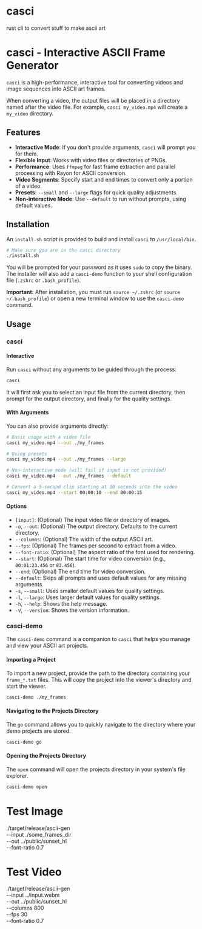 # casci

rust cli to convert stuff to make ascii art

# casci - Interactive ASCII Frame Generator

`casci` is a high-performance, interactive tool for converting videos and image sequences into ASCII art frames.

When converting a video, the output files will be placed in a directory named after the video file. For example, `casci my_video.mp4` will create a `my_video` directory.

## Features

- **Interactive Mode**: If you don't provide arguments, `casci` will prompt you for them.
- **Flexible Input**: Works with video files or directories of PNGs.
- **Performance**: Uses `ffmpeg` for fast frame extraction and parallel processing with Rayon for ASCII conversion.
- **Video Segments**: Specify start and end times to convert only a portion of a video.
- **Presets**: `--small` and `--large` flags for quick quality adjustments.
- **Non-interactive Mode**: Use `--default` to run without prompts, using default values.

## Installation

An `install.sh` script is provided to build and install `casci` to `/usr/local/bin`.

```bash
# Make sure you are in the casci directory
./install.sh
```

You will be prompted for your password as it uses `sudo` to copy the binary. The installer will also add a `casci-demo` function to your shell configuration file (`.zshrc` or `.bash_profile`).

**Important:** After installation, you must run `source ~/.zshrc` (or `source ~/.bash_profile`) or open a new terminal window to use the `casci-demo` command.

## Usage

### casci

#### Interactive

Run `casci` without any arguments to be guided through the process:

```bash
casci
```

It will first ask you to select an input file from the current directory, then prompt for the output directory, and finally for the quality settings.

#### With Arguments

You can also provide arguments directly:

```bash
# Basic usage with a video file
casci my_video.mp4 --out ./my_frames

# Using presets
casci my_video.mp4 --out ./my_frames --large

# Non-interactive mode (will fail if input is not provided)
casci my_video.mp4 --out ./my_frames --default

# Convert a 5-second clip starting at 10 seconds into the video
casci my_video.mp4 --start 00:00:10 --end 00:00:15
```

#### Options

- `[input]`: (Optional) The input video file or directory of images.
- `-o`, `--out`: (Optional) The output directory. Defaults to the current directory.
- `--columns`: (Optional) The width of the output ASCII art.
- `--fps`: (Optional) The frames per second to extract from a video.
- `--font-ratio`: (Optional) The aspect ratio of the font used for rendering.
- `--start`: (Optional) The start time for video conversion (e.g., `00:01:23.456` or `83.456`).
- `--end`: (Optional) The end time for video conversion.
- `--default`: Skips all prompts and uses default values for any missing arguments.
- `-s`, `--small`: Uses smaller default values for quality settings.
- `-l`, `--large`: Uses larger default values for quality settings.
- `-h`, `--help`: Shows the help message.
- `-V`, `--version`: Shows the version information.

### casci-demo

The `casci-demo` command is a companion to `casci` that helps you manage and view your ASCII art projects.

#### Importing a Project

To import a new project, provide the path to the directory containing your `frame_*.txt` files. This will copy the project into the viewer's directory and start the viewer.

```bash
casci-demo ./my_frames
```

#### Navigating to the Projects Directory

The `go` command allows you to quickly navigate to the directory where your demo projects are stored.

```bash
casci-demo go
```

#### Opening the Projects Directory

The `open` command will open the projects directory in your system's file explorer.

```bash
casci-demo open
```

# Test Image

./target/release/ascii-gen \
  --input ./some_frames_dir \
  --out ../public/sunset_hl \
  --font-ratio 0.7

# Test Video

./target/release/ascii-gen \
  --input ../input.webm \
  --out ../public/sunset_hl \
  --columns 800 \
  --fps 30 \
  --font-ratio 0.7
